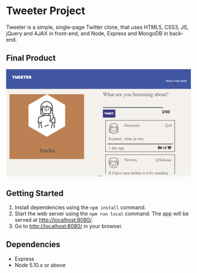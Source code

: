 # Tweeter Project

Tweeter is a simple, single-page Twitter clone, that uses HTML5, CSS3, JS, jQuery and AJAX in front-end, and Node, Express and MongoDB in back-end. 



## Final Product
![tweeter](./public/images/tweeter.png)

## Getting Started


1. Install dependencies using the `npm install` command.
2. Start the web server using the `npm run local` command. The app will be served at <http://localhost:8080/>.
3. Go to <http://localhost:8080/> in your browser.

## Dependencies

- Express
- Node 5.10.x or above
